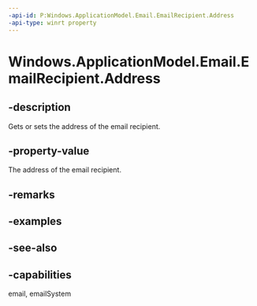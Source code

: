 ```yaml
---
-api-id: P:Windows.ApplicationModel.Email.EmailRecipient.Address
-api-type: winrt property
---
```


<!-- Property syntax
public string Address { get;  set; }
-->

# Windows.ApplicationModel.Email.EmailRecipient.Address

## -description
Gets or sets the address of the email recipient.

## -property-value
The address of the email recipient.

## -remarks

## -examples

## -see-also

## -capabilities
email, emailSystem
